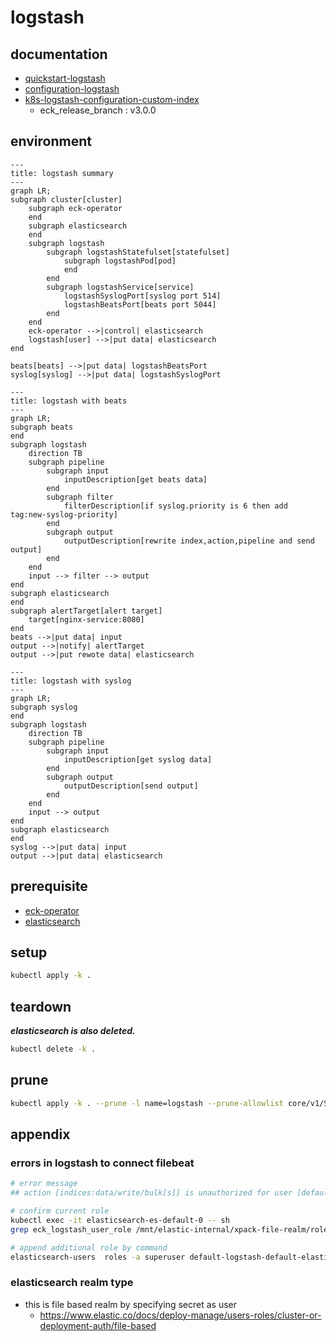 # logstash

## documentation

- [quickstart-logstash](https://www.elastic.co/docs/deploy-manage/deploy/cloud-on-k8s/quickstart-logstash)
- [configuration-logstash](https://www.elastic.co/docs/deploy-manage/deploy/cloud-on-k8s/configuration-logstash)
- [k8s-logstash-configuration-custom-index](https://www.elastic.co/docs/deploy-manage/deploy/cloud-on-k8s/configuration-examples-logstash#k8s-logstash-configuration-custom-index)
  - eck_release_branch : v3.0.0

## environment

```mermaid
---
title: logstash summary
---
graph LR;
subgraph cluster[cluster]
    subgraph eck-operator
    end
    subgraph elasticsearch
    end
    subgraph logstash
        subgraph logstashStatefulset[statefulset]
            subgraph logstashPod[pod]
            end
        end
        subgraph logstashService[service]
            logstashSyslogPort[syslog port 514]
            logstashBeatsPort[beats port 5044]
        end
    end
    eck-operator -->|control| elasticsearch
    logstash[user] -->|put data| elasticsearch
end

beats[beats] -->|put data| logstashBeatsPort
syslog[syslog] -->|put data| logstashSyslogPort
```

```mermaid
---
title: logstash with beats
---
graph LR;
subgraph beats
end
subgraph logstash
    direction TB
    subgraph pipeline
        subgraph input
            inputDescription[get beats data]
        end
        subgraph filter
            filterDescription[if syslog.priority is 6 then add tag:new-syslog-priority]
        end
        subgraph output
            outputDescription[rewrite index,action,pipeline and send output]
        end
    end
    input --> filter --> output
end
subgraph elasticsearch
end
subgraph alertTarget[alert target]
    target[nginx-service:8080]
end
beats -->|put data| input
output -->|notify| alertTarget
output -->|put rewote data| elasticsearch
```

```mermaid
---
title: logstash with syslog
---
graph LR;
subgraph syslog
end
subgraph logstash
    direction TB
    subgraph pipeline
        subgraph input
            inputDescription[get syslog data]
        end
        subgraph output
            outputDescription[send output]
        end
    end
    input --> output
end
subgraph elasticsearch
end
syslog -->|put data| input
output -->|put data| elasticsearch
```

## prerequisite

- [eck-operator](../eck-operator)
- [elasticsearch](../elasticsearch/)

## setup

```sh
kubectl apply -k .
```

## teardown

***elasticsearch is also deleted.***

```sh
kubectl delete -k .
```

## prune

```sh
kubectl apply -k . --prune -l name=logstash --prune-allowlist core/v1/Secret
```

## appendix

### errors in logstash to connect filebeat

```sh
# error message
## action [indices:data/write/bulk[s]] is unauthorized for user [default-logstash-default-elasticsearch-logstash-user] with effective roles [eck_logstash_user_role] on indices [filebeat-9.0.0], this action is granted by the index privileges [create_doc,create,delete,index,write,all]"}}

# confirm current role
kubectl exec -it elasticsearch-es-default-0 -- sh
grep eck_logstash_user_role /mnt/elastic-internal/xpack-file-realm/roles.yml -A 26

# append additional role by command
elasticsearch-users  roles -a superuser default-logstash-default-elasticsearch-logstash-user
```

### elasticsearch realm type

- this is file based realm by specifying secret as user
  - https://www.elastic.co/docs/deploy-manage/users-roles/cluster-or-deployment-auth/file-based
